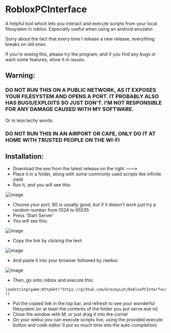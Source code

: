 # RobloxPCInterface

A helpful tool which lets you interact and execute scripts from your local filesystem in roblox. Especially useful when using an android emulator.


Sorry about the fact that every time I release a new release, everything breaks on old ones.

If you're seeing this, please try the program, and if you find any bugs or want some features, show it in issues.

## Warning:
### DO NOT RUN THIS ON A PUBLIC NETWORK, AS IT EXPOSES YOUR FILESYSTEM AND OPENS A PORT. IT PROBABLY ALSO HAS BUGS/EXPLOITS SO JUST DON'T. I'M NOT RESPONSIBLE FOR ANY DAMAGE CAUSED WITH MY SOFTWARE.
Or in less techy words:
### DO NOT RUN THIS IN AN AIRPORT OR CAFE, ONLY DO IT AT HOME WITH TRUSTED PEOPLE ON THE WI-FI

## Installation:
- Download the exe from the latest release on the right --->
- Place it in a folder, along with some commonly used scripts like infinite yield
- Run it, and you will see this:

![image](https://github.com/GroceyLot/RobloxPCInterface/assets/108685271/29a5c83b-23f0-41fc-83f3-34ccd52f240d)
- Choose your port, 80 is usually good, but if it doesn't work just try a random number from 1024 to 65535
- Press 'Start Server'
- You will see this:

![image](https://github.com/GroceyLot/RobloxPCInterface/assets/108685271/405e8afc-06da-442d-9dbd-0b777506adb7)
- Copy the link by clicking the text:

![image](https://github.com/GroceyLot/RobloxPCInterface/assets/108685271/252d6919-c76a-4753-8155-07a40fe813d6)
- And paste it into your browser followed by /webui:

![image](https://github.com/GroceyLot/RobloxPCInterface/assets/108685271/aa488e18-f031-460b-b278-924b8c6064f4)
- Then, go onto roblox and execute this:
```
loadstring(game:HttpGet("https://github.com/GroceyLot/RobloxPCInterface/raw/Things/interface.lua"))()
```
- Put the copied link in the top bar, and refresh to see your wonderful filesystem (or at least the contents of the folder you put serve.exe in)
- Close the window with M, or just drag it into the corner
- On your webui you can execute scripts live, using the provided execute button and code editor (I put so much time into the auto-completion)
